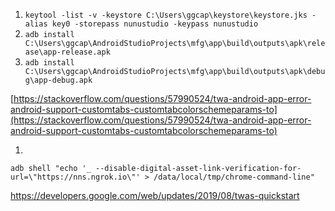 1. ``keytool -list -v -keystore C:\Users\ggcap\keystore\keystore.jks -alias key0 -storepass nunustudio -keypass nunustudio``
1. ```adb install C:\Users\ggcap\AndroidStudioProjects\mfg\app\build\outputs\apk\release\app-release.apk```
1. ```adb install C:\Users\ggcap\AndroidStudioProjects\mfg\app\build\outputs\apk\debug\app-debug.apk```

[https://stackoverflow.com/questions/57990524/twa-android-app-error-android-support-customtabs-customtabcolorschemeparams-to](https://stackoverflow.com/questions/57990524/twa-android-app-error-android-support-customtabs-customtabcolorschemeparams-to)

1.
````
adb shell "echo '_ --disable-digital-asset-link-verification-for-url=\"https://nns.ngrok.io\"' > /data/local/tmp/chrome-command-line"
````

https://developers.google.com/web/updates/2019/08/twas-quickstart
